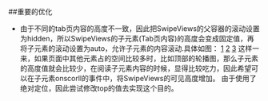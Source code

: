 ##重要的优化
 - 由于不同的tab页内容的高度不一致，因此把SwipeViews的父容器的滚动设置为hidden，所以SwipeViews的子元素(Tab页内容)的高度会变成固定值，再将子元素的滚动设置为auto，允许子元素的内容滚动.具体如图：
  [1]()
  [2]()
  [3]()
  这样一来，如果页面中其他元素占的空间比较多时，比如顶部的轮播图，那么子元素的高度值就会比较少，在阅读子元素内容的时候，显得比较吃力，因此希望可以在子元素onscorll的事件中，将SwipeViews的可见高度增加。
  由于使用了绝对定位，因此尝试修改top的值去实现这个目的。
